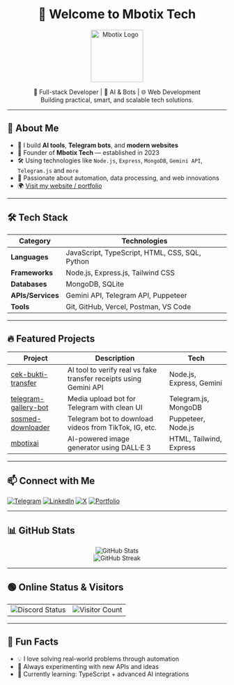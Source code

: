<h1 align="center">👋 Welcome to Mbotix Tech</h1>

<p align="center">
  <img src="https://github.com/MbotixTech.png" width="120" alt="Mbotix Logo" />
</p>

<p align="center">
  🔧 Full-stack Developer | 🤖 AI & Bots | 🌐 Web Development <br>
  Building practical, smart, and scalable tech solutions.
</p>

---

## 🚀 About Me

- 🧠 I build **AI tools**, **Telegram bots**, and **modern websites**
- 💼 Founder of **Mbotix Tech** — established in 2023
- 🛠 Using technologies like `Node.js`, `Express`, `MongoDB`, `Gemini API`, `Telegram.js` and `more`
- 💬 Passionate about automation, data processing, and web innovations
- 🌍 [Visit my website / portfolio](https://mbotixtech.vercel.app/)

---

## 🛠️ Tech Stack

| Category         | Technologies |
|------------------|--------------|
| **Languages**     | JavaScript, TypeScript, HTML, CSS, SQL, Python |
| **Frameworks**    | Node.js, Express.js, Tailwind CSS |
| **Databases**     | MongoDB, SQLite |
| **APIs/Services** | Gemini API, Telegram API, Puppeteer |
| **Tools**         | Git, GitHub, Vercel, Postman, VS Code |

---

## 🔥 Featured Projects

| Project | Description | Tech |
|--------|-------------|------|
| [cek-bukti-transfer](https://github.com/MbotixTech/cek-bukti-transfer) | AI tool to verify real vs fake transfer receipts using Gemini API | Node.js, Express, Gemini |
| [telegram-gallery-bot](https://github.com/MbotixTech/telegram-gallery-bot) | Media upload bot for Telegram with clean UI | Telegram.js, MongoDB |
| [sosmed-downloader](https://github.com/MbotixTech/sosmed-downloader) | Telegram bot to download videos from TikTok, IG, etc. | Puppeteer, Node.js |
| [mbotixai](https://github.com/MbotixTech/mini-app-mbotix-ai) | AI-powered image generator using DALL·E 3 | HTML, Tailwind, Express |

---

## 📫 Connect with Me

[![Telegram](https://img.shields.io/badge/Telegram-@MbotixTech-2CA5E0?style=flat&logo=telegram)](https://t.me/xiaogarpu)
[![LinkedIn](https://img.shields.io/badge/LinkedIn-mbotixtech-blue?style=flat&logo=linkedin)](https://linkedin.com/in/mbotixtech)
[![X](https://img.shields.io/badge/X-%40MbotixTECH001-1DA1F2?style=flat&logo=x)](https://x.com/MbotixTECH001)
[![Portfolio](https://img.shields.io/badge/Portfolio-Visit-green?style=flat&logo=github)](https://your-website-link.com)

---

## 📊 GitHub Stats

<p align="center">
  <img src="https://github-readme-stats.vercel.app/api?username=MbotixTech&show_icons=true&theme=tokyonight" alt="GitHub Stats" />
  <br>
  <img src="https://github-readme-streak-stats.herokuapp.com?user=MbotixTech&theme=tokyonight&date_format=M%20j%5B%2C%20Y%5D" alt="GitHub Streak" />
</p>

---

## 🟢 Online Status & Visitors

<table>
  <tr>
    <td>
      <img src="https://discord.c99.nl/widget/theme-2/986268842214952970.png" alt="Discord Status"/>
    </td>
    <td>
      <img src="https://komarev.com/ghpvc/?username=MbotixTech&label=Profile%20Visitors&color=0e75b6&style=flat" alt="Visitor Count"/>
    </td>
  </tr>
</table>

---

## 🧩 Fun Facts

- 💡 I love solving real-world problems through automation
- 🧩 Always experimenting with new APIs and ideas
- 🌱 Currently learning: TypeScript + advanced AI integrations
